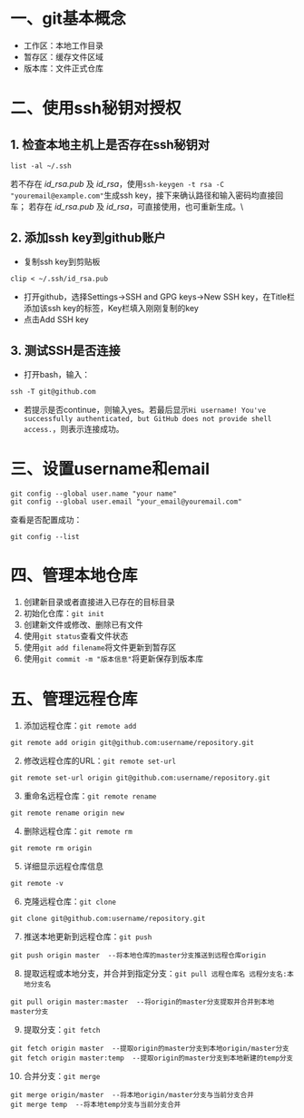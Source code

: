 # 一、git基本概念
- 工作区：本地工作目录
- 暂存区：缓存文件区域
- 版本库：文件正式仓库

# 二、使用ssh秘钥对授权

## 1. 检查本地主机上是否存在ssh秘钥对
```shell
list -al ~/.ssh
```
若不存在 *id_rsa.pub* 及 *id_rsa*，使用`ssh-keygen -t rsa -C "youremail@example.com"`生成ssh key，接下来确认路径和输入密码均直接回车；
若存在 *id_rsa.pub* 及 *id_rsa*，可直接使用，也可重新生成。\

## 2. 添加ssh key到github账户
- 复制ssh key到剪贴板
```shell
clip < ~/.ssh/id_rsa.pub
```
- 打开github，选择Settings->SSH and GPG keys->New SSH key，在Title栏添加该ssh key的标签，Key栏填入刚刚复制的key
- 点击Add SSH key

## 3. 测试SSH是否连接
- 打开bash，输入：
```shell
ssh -T git@github.com
```
- 若提示是否continue，则输入yes。若最后显示`Hi username! You've successfully authenticated, but GitHub does not
provide shell access.`，则表示连接成功。

# 三、设置username和email
```shell
git config --global user.name "your name"
git config --global user.email "your_email@youremail.com"
```
查看是否配置成功：
```shell
git config --list
```

# 四、管理本地仓库
1. 创建新目录或者直接进入已存在的目标目录
2. 初始化仓库：`git init`
3. 创建新文件或修改、删除已有文件
4. 使用`git status`查看文件状态
5. 使用`git add filename`将文件更新到暂存区
6. 使用`git commit -m "版本信息"`将更新保存到版本库


# 五、管理远程仓库
1. 添加远程仓库：`git remote add`
```
git remote add origin git@github.com:username/repository.git
```
2. 修改远程仓库的URL：`git remote set-url`
```
git remote set-url origin git@github.com:username/repository.git
```
3. 重命名远程仓库：`git remote rename`
```
git remote rename origin new
```
4. 删除远程仓库：`git remote rm`
```
git remote rm origin
```
5. 详细显示远程仓库信息
```
git remote -v
```
6. 克隆远程仓库：`git clone`
```
git clone git@github.com:username/repository.git
```
7. 推送本地更新到远程仓库：`git push`
```
git push origin master  --将本地仓库的master分支推送到远程仓库origin
```
8. 提取远程或本地分支，并合并到指定分支：`git pull 远程仓库名 远程分支名:本地分支名`
```
git pull origin master:master  --将origin的master分支提取并合并到本地master分支
```
9. 提取分支：`git fetch`
```
git fetch origin master  --提取origin的master分支到本地origin/master分支
git fetch origin master:temp  --提取origin的master分支到本地新建的temp分支
```
10. 合并分支：`git merge`
```
git merge origin/master  --将本地origin/master分支与当前分支合并
git merge temp  --将本地temp分支与当前分支合并
```
